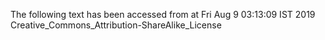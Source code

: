 The following text has been accessed from at Fri Aug 9 03:13:09 IST 2019
Creative_Commons_Attribution-ShareAlike_License
